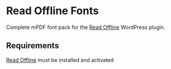 # Read Offline Fonts #

Complete mPDF font pack for the [Read Offline](https://wordpress.org/plugins/read-offline/) WordPress plugin.  

## Requirements ##
[Read Offline](https://wordpress.org/plugins/read-offline/)  must be installed and activated
